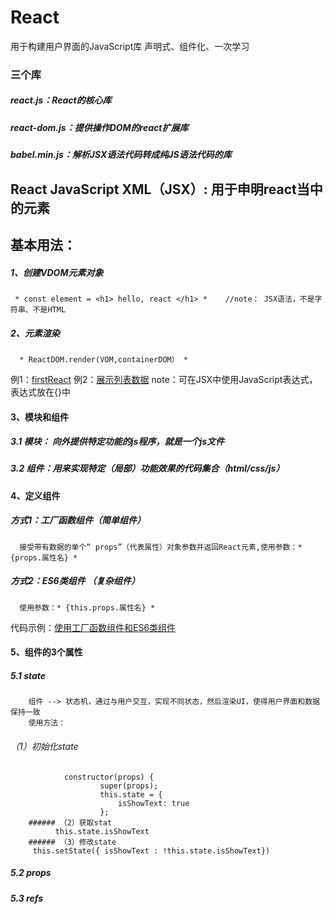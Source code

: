 # React  
用于构建用户界面的JavaScript库
声明式、组件化、一次学习
### 三个库
##### react.js：React的核心库
##### react-dom.js：提供操作DOM的react扩展库
##### babel.min.js：解析JSX语法代码转成纯JS语法代码的库

## React JavaScript XML（JSX）: 用于申明react当中的元素 
## 基本用法：
#####  1、创建VDOM元素对象
     * const element = <h1> hello, react </h1> *    //note： JSX语法，不是字符串、不是HTML
##### 2、元素渲染
      * ReactDOM.render(VOM,containerDOM） *
例1：[firstReact](https://github.com/cqujlj/React/blob/master/html/01-firstReact.html)
例2：[展示列表数据](https://github.com/cqujlj/React/blob/master/html/02-listData.html)
   note：可在JSX中使用JavaScript表达式，表达式放在{}中
#### 3、模块和组件
##### 3.1 模块： 向外提供特定功能的js程序，就是一个js文件
##### 3.2 组件：用来实现特定（局部）功能效果的代码集合（html/css/js）
#### 4、定义组件
##### 方式1：工厂函数组件（简单组件）
      接受带有数据的单个“ props”（代表属性）对象参数并返回React元素,使用参数：* {props.属性名} *
##### 方式2：ES6类组件  （复杂组件）
      使用参数：* {this.props.属性名} *
代码示例：[使用工厂函数组件和ES6类组件](https://github.com/cqujlj/React/blob/master/html/03-components.html)
#### 5、组件的3个属性
##### 5.1 state
        组件 --> 状态机，通过与用户交互，实现不同状态，然后渲染UI，使得用户界面和数据保持一致
        使用方法：
###### （1）初始化state
                constructor(props) {
                        super(props);
                        this.state = {
                            isShowText: true
                        };
        ###### （2）获取stat
              this.state.isShowText
        ###### （3）修改state
         this.setState({ isShowText : !this.state.isShowText})
##### 5.2 props
##### 5.3 refs
      
      
      
